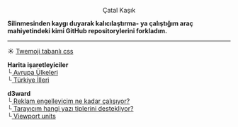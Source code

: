 <link href="style.css" rel="stylesheet">

<center><fash style="line-height: 1";> Çatal Kaşık </fash></center>

**Silinmesinden kaygı duyarak kalıcılaştırma-
ya çalıştığım araç mahiyetindeki kimi GitHub repositorylerini forkladım.**  

___

&#x2600; [Twemoji tabanlı css](/emoji-css)  

**Harita işaretleyiciler**  
└[ Avrupa Ülkeleri](/euvisited)  
└[ Türkiye İlleri](/turkeyvisited)  

**d3ward**  
└[ Reklam engelleyicim ne kadar çalışıyor?](/toolz/adblock.html)  
└[ Tarayıcım hangi yazı tiplerini destekliyor?](/toolz/fontlist.html)  
└[ Viewport units](/toolz/units.html)  